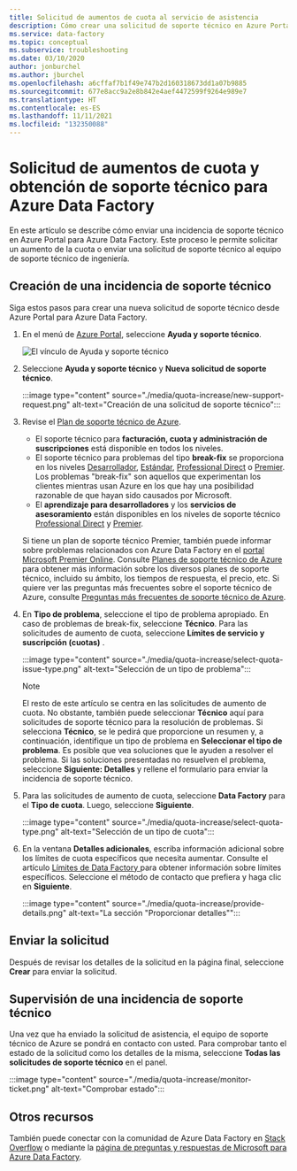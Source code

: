 ```yaml
---
title: Solicitud de aumentos de cuota al servicio de asistencia
description: Cómo crear una solicitud de soporte técnico en Azure Portal para Azure Data Factory solicitar aumentos de cuota u obtener soporte técnico para la resolución de problemas.
ms.service: data-factory
ms.topic: conceptual
ms.subservice: troubleshooting
ms.date: 03/10/2020
author: jonburchel
ms.author: jburchel
ms.openlocfilehash: a6cffaf7b1f49e747b2d160318673dd1a07b9885
ms.sourcegitcommit: 677e8acc9a2e8b842e4aef4472599f9264e989e7
ms.translationtype: HT
ms.contentlocale: es-ES
ms.lasthandoff: 11/11/2021
ms.locfileid: "132350088"
---
```

# <a name="request-quota-increases-and-get-support-for-azure-data-factory"></a>Solicitud de aumentos de cuota y obtención de soporte técnico para Azure Data Factory

En este artículo se describe cómo enviar una incidencia de soporte técnico en Azure Portal para Azure Data Factory. Este proceso le permite solicitar un aumento de la cuota o enviar una solicitud de soporte técnico al equipo de soporte técnico de ingeniería.

## <a name="create-a-support-ticket"></a>Creación de una incidencia de soporte técnico

Siga estos pasos para crear una nueva solicitud de soporte técnico desde Azure Portal para Azure Data Factory.

1. En el menú de [Azure Portal](https://portal.azure.com), seleccione **Ayuda y soporte técnico**.

   ![El vínculo de Ayuda y soporte técnico](./media/quota-increase/help-plus-support.png)


1. Seleccione **Ayuda y soporte técnico** y **Nueva solicitud de soporte técnico**.

    :::image type="content" source="./media/quota-increase/new-support-request.png" alt-text="Creación de una solicitud de soporte técnico":::

1. Revise el [Plan de soporte técnico de Azure](https://azure.microsoft.com/support/plans/?WT.mc_id=Support_Plan_510979/).

   * El soporte técnico para **facturación, cuota y administración de suscripciones** está disponible en todos los niveles.
   * El soporte técnico para problemas del tipo **break-fix** se proporciona en los niveles [Desarrollador](https://azure.microsoft.com/support/plans/developer/), [Estándar](https://azure.microsoft.com/support/plans/standard/), [Professional Direct](https://azure.microsoft.com/support/plans/prodirect/) o [Premier](https://azure.microsoft.com/support/plans/premier/). Los problemas "break-fix" son aquellos que experimentan los clientes mientras usan Azure en los que hay una posibilidad razonable de que hayan sido causados por Microsoft.
   * El **aprendizaje para desarrolladores** y los **servicios de asesoramiento** están disponibles en los niveles de soporte técnico [Professional Direct](https://azure.microsoft.com/support/plans/prodirect/) y [Premier](https://azure.microsoft.com/support/plans/premier/).

   Si tiene un plan de soporte técnico Premier, también puede informar sobre problemas relacionados con Azure Data Factory en el [portal Microsoft Premier Online](https://premier.microsoft.com/). Consulte [Planes de soporte técnico de Azure](https://azure.microsoft.com/support/plans/?WT.mc_id=Support_Plan_510979/) para obtener más información sobre los diversos planes de soporte técnico, incluido su ámbito, los tiempos de respuesta, el precio, etc.  Si quiere ver las preguntas más frecuentes sobre el soporte técnico de Azure, consulte [Preguntas más frecuentes de soporte técnico de Azure](https://azure.microsoft.com/support/faq/).

1. En **Tipo de problema**, seleccione el tipo de problema apropiado. En caso de problemas de break-fix, seleccione **Técnico**. Para las solicitudes de aumento de cuota, seleccione **Límites de servicio y suscripción (cuotas)** .

   :::image type="content" source="./media/quota-increase/select-quota-issue-type.png" alt-text="Selección de un tipo de problema":::  

   > [!NOTE]
   > El resto de este artículo se centra en las solicitudes de aumento de cuota. No obstante, también puede seleccionar **Técnico** aquí para solicitudes de soporte técnico para la resolución de problemas. Si selecciona **Técnico**, se le pedirá que proporcione un resumen y, a continuación, identifique un tipo de problema en **Seleccionar el tipo de problema**. Es posible que vea soluciones que le ayuden a resolver el problema. Si las soluciones presentadas no resuelven el problema, seleccione **Siguiente: Detalles** y rellene el formulario para enviar la incidencia de soporte técnico.

1. Para las solicitudes de aumento de cuota, seleccione **Data Factory** para el **Tipo de cuota**. Luego, seleccione **Siguiente**.

   :::image type="content" source="./media/quota-increase/select-quota-type.png" alt-text="Selección de un tipo de cuota":::

1. En la ventana **Detalles adicionales**, escriba información adicional sobre los límites de cuota específicos que necesita aumentar.  Consulte el artículo [Límites de Data Factory ](../azure-resource-manager/management/azure-subscription-service-limits.md#data-factory-limits) para obtener información sobre límites específicos.  Seleccione el método de contacto que prefiera y haga clic en **Siguiente**.

   :::image type="content" source="./media/quota-increase/provide-details.png" alt-text="La sección &quot;Proporcionar detalles&quot;":::

## <a name="submit-your-request"></a>Enviar la solicitud

Después de revisar los detalles de la solicitud en la página final, seleccione **Crear** para enviar la solicitud.

## <a name="monitor-a-support-ticket"></a>Supervisión de una incidencia de soporte técnico

Una vez que ha enviado la solicitud de asistencia, el equipo de soporte técnico de Azure se pondrá en contacto con usted. Para comprobar tanto el estado de la solicitud como los detalles de la misma, seleccione **Todas las solicitudes de soporte técnico** en el panel.

:::image type="content" source="./media/quota-increase/monitor-ticket.png" alt-text="Comprobar estado":::

## <a name="other-resources"></a>Otros recursos

También puede conectar con la comunidad de Azure Data Factory en [Stack Overflow](https://stackoverflow.com/questions/tagged/azure-data-factory) o mediante la [página de preguntas y respuestas de Microsoft para Azure Data Factory](/answers/topics/azure-data-factory.html).